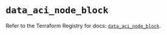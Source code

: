 # `data_aci_node_block`

Refer to the Terraform Registry for docs: [`data_aci_node_block`](https://registry.terraform.io/providers/ciscodevnet/aci/2.17.0/docs/data-sources/node_block).
